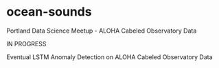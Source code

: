 # ocean-sounds
Portland Data Science Meetup - ALOHA Cabeled Observatory Data

IN PROGRESS

Eventual LSTM Anomaly Detection on ALOHA Cabeled Observatory Data
